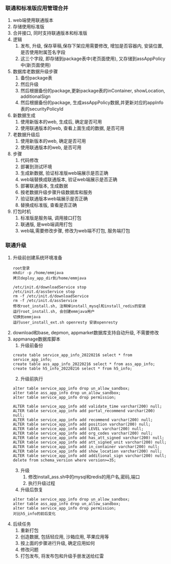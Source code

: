 ### 联通和标准版应用管理合并
1. web端使用联通版本
2. 存储使用标准版
3. 合并接口, 同时支持联通版本和标准版
4. 逻辑
	1. 发布, 升级, 保存草稿,保存下架应用需要修改, 增加是否容器内, 安装位置, 是否使用附属签名字段
	2. 这三个字段, 即存储到package表中(老页面使用), 又存储到assAppPolicy中(新页面使用)
5. 数据库老数据升级步骤
	1. 备份package表
	2. 然后升级
	3. 然后根据备份的package,更新package表的inContainer, showLocation, additionalSign
	4. 然后根据备份的package, 生成assAppPolicy数据,并更新对应的appInfo表的securityPolicyId
6. 新数据生成
	1. 使用新版本的web, 生成后, 确定是否可用
	2. 使用联通版本的web, 查看上面生成的数据, 是否可用
7. 老数据升级后
	1. 使用新版本的web,  确定是否可用
	2. 使用联通版本的web, 是否可用
8. 步骤
	1. 代码修改
	2. 部署到测试环境
	3. 生成新数据, 验证标准版web端展示是否正确
	4. web端替换成联通版本, 验证web端展示是否正确
	5. 部署联通版本, 生成数据
	6. 按老数据升级步骤升级数据库和服务
	7. 验证联通版本web端展示是否正确
	8. 替换成标准版, 查看是否正确
9. 打包时机
	1. 标准版是服务端, 调用接口打包
	2. 联通版, 是web端调用打包
	3. web端,需要修改步骤, 修改为web端不打包, 服务端打包






### 联通升级
1. 升级前创建系统环境准备
	```
	root登录
	mkdir -p /home/emmjava
	拷贝deploy_app_dir到/home/emmjava
		
	/etc/init.d/downloadService stop
	/etc/init.d/assService stop
	rm -f /etc/init.d/downloadService
	rm -f /etc/init.d/assService
	修改root_install.sh, 注释掉install_mysql和install_redis的安装
	运行root_install.sh, 会创建emmjava用户
	切换到emmjava
	运行user_install_ext.sh openresty 安装openresty
	
	```
2. download和base, depmon, appmarket数据库支持自动升级, 不需要修改
3. appmanage数据库脚本
	1. 升级前备份
	``` 
	create table service_app_info_20220216 select * from service_app_info;
	create table ass_app_info_20220216 select * from ass_app_info;
	create table h5_info_20220216 select * from h5_info;
	```
	2. 升级前执行
	```
	alter table service_app_info drop un_allow_sandbox;
	alter table ass_app_info drop un_allow_sandbox;
	alter table service_app_info drop permission;
	
	ALTER table service_app_info add validate_time varchar(200) null;
	ALTER table service_app_info add portal_recommend varchar(200) null;
	ALTER table service_app_info add recommend varchar(200) null;
	ALTER table service_app_info add position varchar(200) null;
	ALTER table service_app_info add LEVEL varchar(200) null;
	ALTER table service_app_info add org_codes varchar(200) null;
	ALTER table service_app_info add has_att_signed varchar(200) null;
	ALTER table service_app_info add att_signed_unit varchar(200) null;
	ALTER table service_app_info add in_container varchar(200) null;
	ALTER table service_app_info add show_location varchar(200) null;
	ALTER table service_app_info add additional_sign varchar(200) null;
	delete from schema_version where version>=35;
	```
	3. 升级
		1. 修改install_ass.sh中的mysql和redis的用户名,密码,端口
		2. 执行升级过程
	4. 升级后恢复
	```	
	alter table service_app_info drop un_allow_sandbox;
	alter table ass_app_info drop un_allow_sandbox;
	alter table service_app_info drop permission;
	对比h5_info的前后变化
	```
4. 后续任务
	1. 重新打包
	2. 创造数据, 包括轻应用, 沙箱应用, 苹果应用等
	3. 按上面的步骤进行升级, 确定应用如何
	4. 修改问题
	5. 打包发布, 将发布包和升级手册发送给红雷
